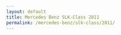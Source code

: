 ```yaml
---
layout: default
title: Mercedes Benz SLK-Class 2011
permalink: /mercedes-benz/slk-class/2011/
---
```

